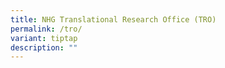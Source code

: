 ```yaml
---
title: NHG Translational Research Office (TRO)
permalink: /tro/
variant: tiptap
description: ""
---
```

